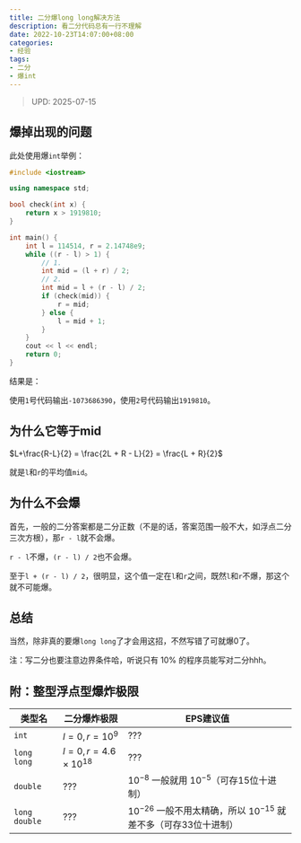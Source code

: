 ```yaml
---
title: 二分爆long long解决方法
description: 看二分代码总有一行不理解
date: 2022-10-23T14:07:00+08:00
categories:
- 经验
tags:
- 二分
- 爆int
---
```


> UPD: 2025-07-15

## 爆掉出现的问题

此处使用爆`int`举例：
```cpp
#include <iostream>

using namespace std;

bool check(int x) {
    return x > 1919810;
}

int main() {
    int l = 114514, r = 2.14748e9;
    while ((r - l) > 1) {
        // 1.
        int mid = (l + r) / 2;
        // 2.
        int mid = l + (r - l) / 2;
        if (check(mid)) {
            r = mid;
        } else {
            l = mid + 1;
        }
    }
    cout << l << endl;
    return 0;
}
```
结果是：

使用`1`号代码输出`-1073686390`，使用`2`号代码输出`1919810`。

## 为什么它等于mid

$L+\frac{R-L}{2} = \frac{2L + R - L}{2} = \frac{L + R}{2}$

就是`l`和`r`的平均值`mid`。

## 为什么不会爆

首先，一般的二分答案都是二分正数（不是的话，答案范围一般不大，如浮点二分三次方根），那`r - l`就不会爆。

`r - l`不爆，`(r - l) / 2`也不会爆。

至于`l + (r - l) / 2`，很明显，这个值一定在`l`和`r`之间，既然`l`和`r`不爆，那这个就不可能爆。

## 总结

当然，除非真的要爆`long long`了才会用这招，不然写错了可就爆0了。

注：写二分也要注意边界条件哈，听说只有 10% 的程序员能写对二分hhh。

## 附：整型浮点型爆炸极限

| 类型名 | 二分爆炸极限 | EPS建议值 |
| ----- | ----- | ----- |
| `int` | $l = 0, r = 10^{9}$ | ??? |
| `long long` | $l = 0, r = 4.6 \times 10^{18}$ | ??? |
| `double` | ??? | $10^{-8}$ 一般就用 $10^{-5}$（可存15位十进制） |
| `long double` | ??? | $10^{-26}$ 一般不用太精确，所以 $10^{-15}$ 就差不多（可存33位十进制） |
